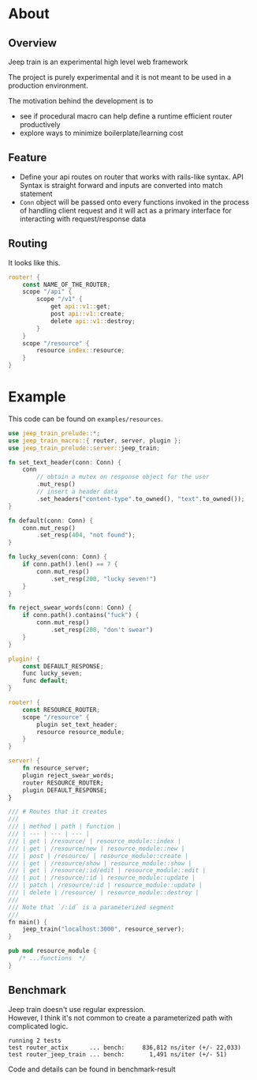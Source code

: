 # About
## Overview
Jeep train is an experimental high level web framework

The project is purely experimental and it is not meant to be used in a production environment.  

The motivation behind the development is to 
- see if procedural macro can help define a runtime efficient router productively
- explore ways to minimize boilerplate/learning cost

## Feature
- Define your api routes on router that works with rails-like syntax. API Syntax is straight forward and inputs are converted into match statement
- `Conn` object will be passed onto every functions invoked in the process of handling client request and it will act as a primary interface for interacting with request/response data

## Routing 
It looks like this.

```rust
router! {
    const NAME_OF_THE_ROUTER;
    scope "/api" {
        scope "/v1" {
            get api::v1::get;
            post api::v1::create;
            delete api::v1::destroy;
        }
    }
    scope "/resource" {
        resource index::resource;
    }
}
```

# Example
This code can be found on `examples/resources`.

```rust
use jeep_train_prelude::*;
use jeep_train_macro::{ router, server, plugin };
use jeep_train_prelude::server::jeep_train;

fn set_text_header(conn: Conn) {
    conn
        // obtain a mutex on response object for the user
        .mut_resp() 
        // insert a header data 
        .set_headers("content-type".to_owned(), "text".to_owned());
}

fn default(conn: Conn) {
    conn.mut_resp()
        .set_resp(404, "not found");
}

fn lucky_seven(conn: Conn) {
    if conn.path().len() == 7 {
        conn.mut_resp()
            .set_resp(200, "lucky seven!")
    }
}

fn reject_swear_words(conn: Conn) {
    if conn.path().contains("fuck") {
        conn.mut_resp()
            .set_resp(200, "don't swear")
    }
}

plugin! {
    const DEFAULT_RESPONSE;
    func lucky_seven;
    func default;
}

router! {
    const RESOURCE_ROUTER;
    scope "/resource" {
        plugin set_text_header;
        resource resource_module;
    }
}

server! {
    fn resource_server;
    plugin reject_swear_words;
    router RESOURCE_ROUTER;
    plugin DEFAULT_RESPONSE;
}

/// # Routes that it creates
/// 
/// | method | path | function |
/// | --- | --- | --- |
/// | get | /resource/ | resource_module::index |
/// | get | /resource/new | resource_module::new |
/// | post | /resource/ | resource_module::create |
/// | get | /resource/show | resource_module::show |
/// | get | /resource/:id/edit | resource_module::edit |
/// | put | /resource/:id | resource_module::update |
/// | patch | /resource/:id | resource_module::update |
/// | delete | /resource/ | resource_module::destroy |
///
/// Note that `/:id` is a parameterized segment
/// 
fn main() {
    jeep_train("localhost:3000", resource_server);
}

pub mod resource_module {
   /* ...functions  */
}
```

## Benchmark
Jeep train doesn't use regular expression.   
However, I think it's not common to create a parameterized path with complicated logic.
```
running 2 tests
test router_actix      ... bench:     836,812 ns/iter (+/- 22,033)
test router_jeep_train ... bench:       1,491 ns/iter (+/- 51)
```
Code and details can be found in benchmark-result

